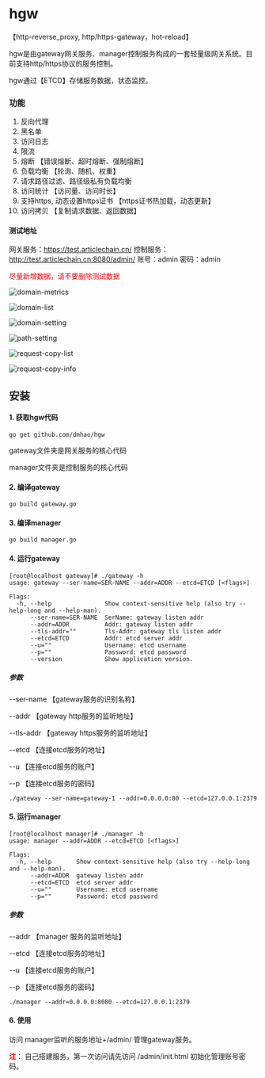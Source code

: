 # hgw
【http-reverse_proxy, http/https-gateway，hot-reload】

hgw是由gateway网关服务、manager控制服务构成的一套轻量级网关系统。目前支持http/https协议的服务控制。

hgw通过【ETCD】存储服务数据，状态监控。
### 功能
1. 反向代理 
2. 黑名单
3. 访问日志
4. 限流
5. 熔断 【错误熔断、超时熔断、强制熔断】
6. 负载均衡 【轮询、随机、权重】
7. 请求路径过滤、路径级私有负载均衡
8. 访问统计 【访问量、访问时长】
9. 支持https, 动态设置https证书 【https证书热加载，动态更新】
10. 访问拷贝 【复制请求数据、返回数据】
#### 测试地址
网关服务：https://test.articlechain.cn/
控制服务：http://test.articlechain.cn:8080/admin/  账号：admin 密码：admin

<font color=red>尽量新增数据，请不要删除测试数据</font>

![domain-metrics](https://github.com/dmhao/hgw/tree/master/img/metrics.png)

![domain-list](https://github.com/dmhao/hgw/tree/master/img/domain-list.png)

![domain-setting](https://github.com/dmhao/hgw/tree/master/img/domain-setting.png)

![path-setting](https://github.com/dmhao/hgw/tree/master/img/path-setting.png)

![request-copy-list](https://github.com/dmhao/hgw/tree/master/img/request-copy-list.png)

![request-copy-info](https://github.com/dmhao/hgw/tree/master/img/request-copy-info.png)

## 安装
#### 1. 获取hgw代码
```
go get github.com/dmhao/hgw
```

gateway文件夹是网关服务的核心代码

manager文件夹是控制服务的核心代码


#### 2. 编译gateway
```
go build gateway.go
```

#### 3. 编译manager
```
go build manager.go
```

#### 4. 运行gateway
```
[root@localhost gateway]# ./gateway -h
usage: gateway --ser-name=SER-NAME --addr=ADDR --etcd=ETCD [<flags>]

Flags:
  -h, --help               Show context-sensitive help (also try --help-long and --help-man).
      --ser-name=SER-NAME  SerName: gateway listen addr
      --addr=ADDR          Addr: gateway listen addr
      --tls-addr=""        Tls-Addr: gateway tls listen addr
      --etcd=ETCD          Addr: etcd server addr
      --u=""               Username: etcd username
      --p=""               Password: etcd password
      --version            Show application version.
```

##### 参数
--ser-name 【gateway服务的识别名称】

--addr 【gateway http服务的监听地址】

--tls-addr 【gateway https服务的监听地址】

--etcd 【连接etcd服务的地址】

--u 【连接etcd服务的账户】

--p 【连接etcd服务的密码】

```
./gateway --ser-name=gateway-1 --addr=0.0.0.0:80 --etcd=127.0.0.1:2379
```

#### 5. 运行manager
```
[root@localhost manager]# ./manager -h
usage: manager --addr=ADDR --etcd=ETCD [<flags>]

Flags:
  -h, --help       Show context-sensitive help (also try --help-long and --help-man).
      --addr=ADDR  gateway listen addr
      --etcd=ETCD  etcd server addr
      --u=""       Username: etcd username
      --p=""       Password: etcd password
```
##### 参数
--addr 【manager 服务的监听地址】

--etcd 【连接etcd服务的地址】

--u 【连接etcd服务的账户】

--p 【连接etcd服务的密码】

```
./manager --addr=0.0.0.0:8080 --etcd=127.0.0.1:2379
```

#### 6. 使用
访问 manager监听的服务地址+/admin/ 管理gateway服务。

<font color="red">**注**</font>： 自己搭建服务，第一次访问请先访问 /admin/init.html 初始化管理账号密码。